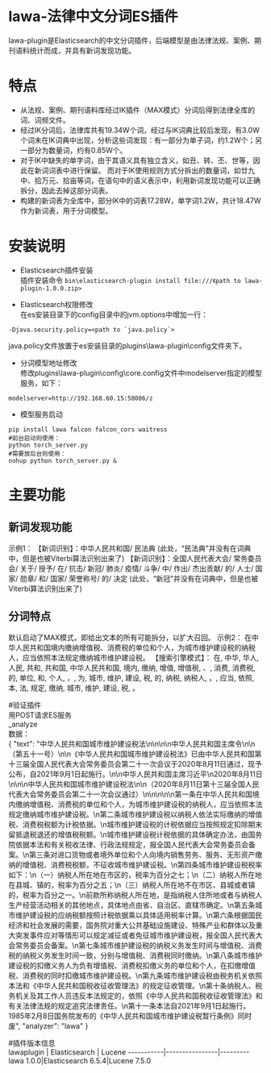 # lawa-法律中文分词ES插件  
  lawa-plugin是Elasticsearch的中文分词插件，后端模型是由法律法规、案例、期刊语料统计而成，并具有新词发现功能。


特点
====
-  从法规、案例、期刊语料库经过IK插件（MAX模式）分词后得到法律全库的词、词频文件。  
-  经过IK分词后，法律库共有19.34W个词，经过与IK词典比较后发现，有3.0W个词未在IK词典中出现，分析这些词发现：有一部分为单子词，约1.2W个；另一部分为数量词，约有0.85W个。  
-  对于IK中缺失的单字词，由于其语义具有独立含义，如丑、转、丕、世等，因此在新词词表中进行保留。
   而对于IK使用规则方式分拆出的数量词，如廿九中、拾万元、拾亩等词，在语句中的语义表示中，利用新词发现功能可以正确拆分，因此去掉这部分词表。
-  构建的新词表为全库中，部分IK中的词表17.28W，单字词1.2W，共计18.47W作为新词表，用于分词模型。


安装说明  
========
-  Elasticsearch插件安装  
插件安装命令
```bin\elasticsearch-plugin install file:///《path to lawa-plugin-1.0.0.zip>```

-  Elasticsearch权限修改  
在es安装目录下的config目录中的jvm.options中增加一行：
```
-Djava.security.policy=<path to `java.policy`>
```
java.policy文件放置于es安装目录的plugins\lawa-plugin\config文件夹下。

-  分词模型地址修改  
修改plugins\lawa-plugin\config\core.config文件中modelserver指定的模型服务，如下：
```
modelserver=http://192.168.60.15:58086/z
```

-  模型服务启动
```
pip install lawa falcon falcon_cors waitress
#前台启动则使用：
python torch_server.py
#需要放后台则使用：
nohup python torch_server.py &
```


主要功能
=======
新词发现功能
---------------------  
示例1：
【新词识别】：中华人民共和国/ 民法典    (此处，“民法典”并没有在词典中，但是也被Viterbi算法识别出来了)
【新词识别】：全国人民代表大会/ 常务委员会/ 关于/ 授予/ 在/ 抗击/ 新冠/ 肺炎/ 疫情/ 斗争/ 中/ 作出/ 杰出贡献/ 的/ 人士/ 国家/ 勋章/ 和/ 国家/ 荣誉称号/ 的/ 决定    (此处，“新冠”并没有在词典中，但是也被Viterbi算法识别出来了)

分词特点
---------------------  
默认启动了MAX模式，即给出文本的所有可能拆分，以扩大召回。
示例2：
在中华人民共和国境内缴纳增值税、消费税的单位和个人，为城市维护建设税的纳税人，应当依照本法规定缴纳城市维护建设税。
【搜索引擎模式】： 在, 中华, 华人, 人民, 共和, 共和国, 中华人民共和国, 境内, 缴纳, 增值, 增值税, 、, 消费, 消费税, 的, 单位, 和, 个人, ，, 为, 城市, 维护, 建设, 税, 的, 纳税, 纳税人, ，, 应当, 依照, 本, 法, 规定, 缴纳, 城市, 维护, 建设, 税, 。


#验证插件  
用POST请求ES服务  
_analyze  
数据：  
{
  "text": "中华人民共和国城市维护建设税法\n\n\n\n中华人民共和国主席令\n\n（第五十一号）\n\n《中华人民共和国城市维护建设税法》已由中华人民共和国第十三届全国人民代表大会常务委员会第二十一次会议于2020年8月11日通过，现予公布，自2021年9月1日起施行。\n\n中华人民共和国主席习近平\n2020年8月11日\n\n\n中华人民共和国城市维护建设税法\n\n（2020年8月11日第十三届全国人民代表大会常务委员会第二十一次会议通过）\n\n\n\n\n第一条在中华人民共和国境内缴纳增值税、消费税的单位和个人，为城市维护建设税的纳税人，应当依照本法规定缴纳城市维护建设税。\n第二条城市维护建设税以纳税人依法实际缴纳的增值税、消费税税额为计税依据。\n城市维护建设税的计税依据应当按照规定扣除期末留抵退税退还的增值税税额。\n城市维护建设税计税依据的具体确定办法，由国务院依据本法和有关税收法律、行政法规规定，报全国人民代表大会常务委员会备案。\n第三条对进口货物或者境外单位和个人向境内销售劳务、服务、无形资产缴纳的增值税、消费税税额，不征收城市维护建设税。\n第四条城市维护建设税税率如下：\n（一）纳税人所在地在市区的，税率为百分之七；\n（二）纳税人所在地在县城、镇的，税率为百分之五；\n（三）纳税人所在地不在市区、县城或者镇的，税率为百分之一。\n前款所称纳税人所在地，是指纳税人住所地或者与纳税人生产经营活动相关的其他地点，具体地点由省、自治区、直辖市确定。\n第五条城市维护建设税的应纳税额按照计税依据乘以具体适用税率计算。\n第六条根据国民经济和社会发展的需要，国务院对重大公共基础设施建设、特殊产业和群体以及重大突发事件应对等情形可以规定减征或者免征城市维护建设税，报全国人民代表大会常务委员会备案。\n第七条城市维护建设税的纳税义务发生时间与增值税、消费税的纳税义务发生时间一致，分别与增值税、消费税同时缴纳。\n第八条城市维护建设税的扣缴义务人为负有增值税、消费税扣缴义务的单位和个人，在扣缴增值税、消费税的同时扣缴城市维护建设税。\n第九条城市维护建设税由税务机关依照本法和《中华人民共和国税收征收管理法》的规定征收管理。\n第十条纳税人、税务机关及其工作人员违反本法规定的，依照《中华人民共和国税收征收管理法》和有关法律法规的规定追究法律责任。\n第十一条本法自2021年9月1日起施行。1985年2月8日国务院发布的《中华人民共和国城市维护建设税暂行条例》同时废",
  "analyzer": "lawa"
}

#插件版本信息  
lawaplugin |  Elasticsearch |  Lucene
-----------|----------------|---------
lawa 1.0.0|Elasticsearch 6.5.4|Lucene 7.5.0

